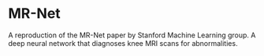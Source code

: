 # MR-Net
A reproduction of the MR-Net paper by Stanford Machine Learning group. A deep neural network that diagnoses knee MRI scans for abnormalities.
